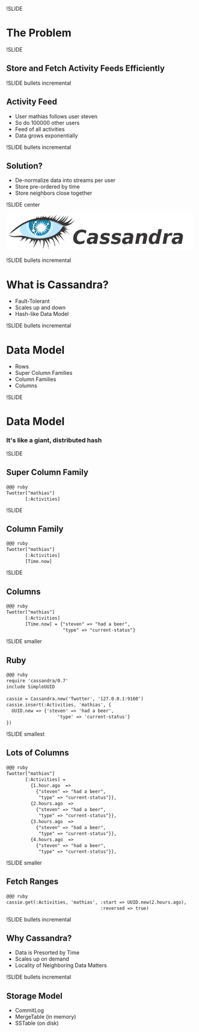 !SLIDE

# The Problem

!SLIDE

## Store and Fetch Activity Feeds Efficiently ##

!SLIDE bullets incremental

## Activity Feed

* User mathias follows user steven
* So do 100000 other users
* Feed of all activities
* Data grows exponentially

!SLIDE bullets incremental

## Solution?

* De-normalize data into streams per user
* Store pre-ordered by time
* Store neighbors close together

!SLIDE center

<a href="http://cassandra.apache.org"><img src="cassandra_logo.png"/></a>

!SLIDE bullets incremental

# What is Cassandra?

* Fault-Tolerant
* Scales up and down
* Hash-like Data Model

!SLIDE bullets incremental

# Data Model

* Rows
* Super Column Families
* Column Families
* Columns

!SLIDE

# Data Model

### It's like a giant, distributed hash ###

!SLIDE

## Super Column Family

    @@@ ruby
    Twotter["mathias"]
           [:Activities]

!SLIDE

## Column Family

    @@@ ruby
    Twotter["mathias"]
           [:Activities]
           [Time.now]

!SLIDE

## Columns

    @@@ ruby
    Twotter["mathias"]
           [:Activities]
           [Time.now] = {"steven" => "had a beer",
                         "type" => "current-status"}

!SLIDE smaller

## Ruby

    @@@ ruby
    require 'cassandra/0.7'
    include SimpleUUID

    cassie = Cassandra.new('Twotter', '127.0.0.1:9160')
    cassie.insert(:Activities, 'mathias', {
      UUID.new => {'steven' => 'had a beer',
                       'type' => 'current-status'}
    })

!SLIDE smallest

## Lots of Columns

    @@@ ruby
    Twotter["mathias"]
           [:Activities] =
             {1.hour.ago  =>
               {"steven" => "had a beer",
                "type" => "current-status"}},
             {2.hours.ago  =>
               {"steven" => "had a beer",
                "type" => "current-status"}},
             {3.hours.ago  =>
               {"steven" => "had a beer",
                "type" => "current-status"}},
             {4.hours.ago  =>
               {"steven" => "had a beer",
                "type" => "current-status"}},

!SLIDE smaller

## Fetch Ranges

    @@@ ruby
    cassie.get(:Activities, 'mathias', :start => UUID.new(2.hours.ago),
                                       :reversed => true)

!SLIDE bullets incremental

## Why Cassandra?

* Data is Presorted by Time
* Scales up on demand
* Locality of Neighboring Data Matters

!SLIDE bullets incremental

## Storage Model

* CommitLog
* MergeTable (in memory)
* SSTable (on disk)
